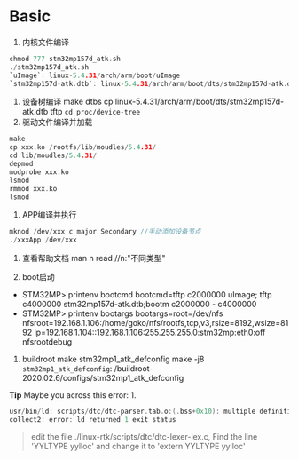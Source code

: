 <!--
 * @Date: 2024-11-10
 * @LastEditors: GoKo-Son626
 * @LastEditTime: 2024-11-30
 * @FilePath: /1-STM32MP157/0.Basic.md
 * @Description: 
-->
# Basic
1. 内核文件编译
```c
chmod 777 stm32mp157d_atk.sh
./stm32mp157d_atk.sh
`uImage`: linux-5.4.31/arch/arm/boot/uImage
`stm32mp157d-atk.dtb`: linux-5.4.31/arch/arm/boot/dts/stm32mp157d-atk.dtb 
```
1. 设备树编译
make dtbs
cp linux-5.4.31/arch/arm/boot/dts/stm32mp157d-atk.dtb tftp
`cd proc/device-tree`
3. 驱动文件编译并加载
```c
make
cp xxx.ko /rootfs/lib/moudles/5.4.31/
cd lib/moudles/5.4.31/
depmod
modprobe xxx.ko
lsmod
rmmod xxx.ko
lsmod
```
1. APP编译并执行
```c
mknod /dev/xxx c major Secondary //手动添加设备节点
./xxxApp /dev/xxx
```
1. 查看帮助文档
man n read      //n:"不同类型"

1. boot启动
- STM32MP> printenv bootcmd
bootcmd=tftp c2000000 uImage; tftp c4000000 stm32mp157d-atk.dtb;bootm c2000000 - c4000000
- STM32MP> printenv bootargs
bootargs=root=/dev/nfs nfsroot=192.168.1.106:/home/goko/nfs/rootfs,tcp,v3,rsize=8192,wsize=8192 ip=192.168.1.104::192.168.1.106:255.255.255.0:stm32mp:eth0:off nfsrootdebug

1. buildroot
make stm32mp1_atk_defconfig
make -j8
`stm32mp1_atk_defconfig`: /buildroot-2020.02.6/configs/stm32mp1_atk_defconfig





**Tip**
Maybe you across this error:
1. 
```c
usr/bin/ld: scripts/dtc/dtc-parser.tab.o:(.bss+0x10): multiple definition of 'yylloc'; scripts/dtc/dtc-lexer.lex.o:(.bss+0x0): first defined here
collect2: error: ld returned 1 exit status
```
> edit the file ./linux-rtk/scripts/dtc/dtc-lexer-lex.c, Find the line 'YYLTYPE yylloc' and change it to 'extern YYLTYPE yylloc'

















